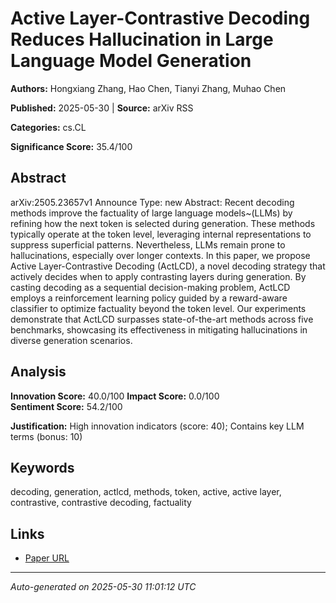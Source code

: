 # Active Layer-Contrastive Decoding Reduces Hallucination in Large Language Model Generation

**Authors:** Hongxiang Zhang, Hao Chen, Tianyi Zhang, Muhao Chen

**Published:** 2025-05-30 | **Source:** arXiv RSS

**Categories:** cs.CL

**Significance Score:** 35.4/100

## Abstract

arXiv:2505.23657v1 Announce Type: new 
Abstract: Recent decoding methods improve the factuality of large language models~(LLMs) by refining how the next token is selected during generation. These methods typically operate at the token level, leveraging internal representations to suppress superficial patterns. Nevertheless, LLMs remain prone to hallucinations, especially over longer contexts. In this paper, we propose Active Layer-Contrastive Decoding (ActLCD), a novel decoding strategy that actively decides when to apply contrasting layers during generation. By casting decoding as a sequential decision-making problem, ActLCD employs a reinforcement learning policy guided by a reward-aware classifier to optimize factuality beyond the token level. Our experiments demonstrate that ActLCD surpasses state-of-the-art methods across five benchmarks, showcasing its effectiveness in mitigating hallucinations in diverse generation scenarios.

## Analysis

**Innovation Score:** 40.0/100
**Impact Score:** 0.0/100  
**Sentiment Score:** 54.2/100

**Justification:** High innovation indicators (score: 40); Contains key LLM terms (bonus: 10)

## Keywords

decoding, generation, actlcd, methods, token, active, active layer, contrastive, contrastive decoding, factuality

## Links

- [Paper URL](https://arxiv.org/abs/2505.23657)

---
*Auto-generated on 2025-05-30 11:01:12 UTC*
